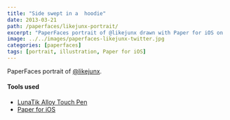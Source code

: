 ```yaml
---
title: "Side swept in a  hoodie"
date: 2013-03-21
path: /paperfaces/likejunx-portrait/
excerpt: "PaperFaces portrait of @likejunx drawn with Paper for iOS on an iPad."
image: ../../images/paperfaces-likejunx-twitter.jpg
categories: [paperfaces]
tags: [portrait, illustration, Paper for iOS]
---
```


PaperFaces portrait of [@likejunx](https://twitter.com/likejunx).

#### Tools used

- [LunaTik Alloy Touch Pen](https://www.amazon.com/gp/product/B00821TR7G/ref=as_li_ss_tl?ie=UTF8&tag=mademist-20&linkCode=as2&camp=1789&creative=390957&creativeASIN=B00821TR7G)
- [Paper for iOS](https://paper.bywetransfer.com/)
